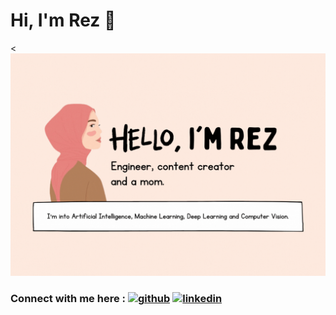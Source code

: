 # Hi, I'm Rez 👋

<![](https://github.com/rezzyyhh/rezzyyhh/blob/main/Hi%2C%20i'm%20Rez.gif)

### Connect with me here : [<img src='https://cdn.jsdelivr.net/npm/simple-icons@3.0.1/icons/github.svg' alt='github' height='40'>](https://github.com/rezzyyhh)       [<img src='https://cdn.jsdelivr.net/npm/simple-icons@3.0.1/icons/linkedin.svg' alt='linkedin' height='40'>](https://www.linkedin.com/in/nurezatymohdnoor/)  

